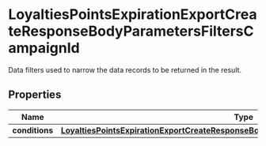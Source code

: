 

# LoyaltiesPointsExpirationExportCreateResponseBodyParametersFiltersCampaignId

Data filters used to narrow the data records to be returned in the result.

## Properties

| Name | Type | Description |
|------------ | ------------- | ------------- |
|**conditions** | [**LoyaltiesPointsExpirationExportCreateResponseBodyParametersFiltersCampaignIdConditions**](LoyaltiesPointsExpirationExportCreateResponseBodyParametersFiltersCampaignIdConditions.md) |  |



